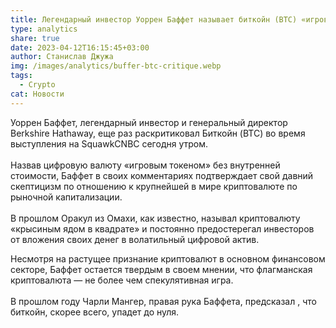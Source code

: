 ```yaml
---
title: Легендарный инвестор Уоррен Баффет называет биткойн (BTC) «игровым токеном»
type: analytics
share: true
date: 2023-04-12T16:15:45+03:00
author: Станислав Джужа
img: /images/analytics/buffer-btc-critique.webp
tags:
  - Crypto
cat: Новости
---
```

Уоррен Баффет, легендарный инвестор и генеральный директор Berkshire Hathaway, еще раз раскритиковал Биткойн (BTC) во время выступления на SquawkCNBC сегодня утром. \
\
Назвав цифровую валюту «игровым токеном» без внутренней стоимости, Баффет в своих комментариях подтверждает свой давний скептицизм по отношению к крупнейшей в мире криптовалюте по рыночной капитализации. \
\
В прошлом Оракул из Омахи, как известно, называл криптовалюту «крысиным ядом в квадрате» и постоянно предостерегал инвесторов от вложения своих денег в волатильный цифровой актив.

Несмотря на растущее признание криптовалют в основном финансовом секторе, Баффет остается твердым в своем мнении, что флагманская криптовалюта — не более чем спекулятивная игра. \
\
В прошлом году Чарли Мангер, правая рука Баффета, предсказал , что биткойн, скорее всего, упадет до нуля.